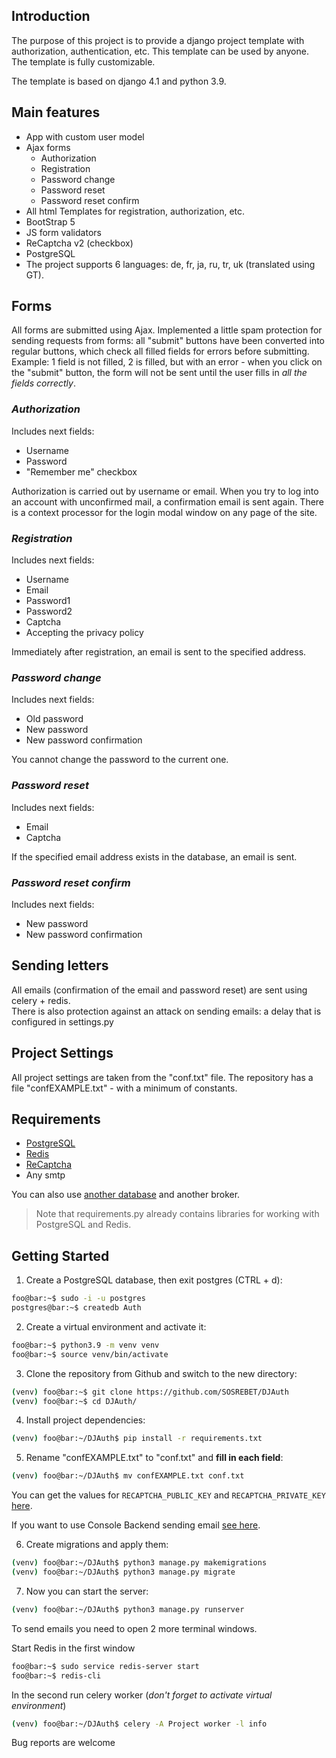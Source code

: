 ## Introduction

The purpose of this project is to provide a django project template with authorization, authentication, etc. This template can be used by anyone. The template is fully customizable.

The template is based on django 4.1 and python 3.9.

## Main features

- App with custom user model
- Ajax forms
  - Authorization
  - Registration
  - Password change
  - Password reset 
  - Password reset confirm
- All html Templates for registration, authorization, etc.
- BootStrap 5
- JS form validators
- ReCaptcha v2 (checkbox)
- PostgreSQL
- The project supports 6 languages: de, fr, ja, ru, tr, uk (translated using GT).

## Forms

All forms are submitted using Ajax. Implemented a little spam protection for sending requests from forms:
all "submit" buttons have been converted into regular buttons, which check all filled fields for errors before submitting. Example: 1 field is not filled, 2 is filled, but with an error - when you click on the "submit" button, the form will not be sent until the user fills in *all the fields correctly*.

### *Authorization*

Includes next fields:
- Username
- Password
- "Remember me" checkbox

Authorization is carried out by username or email. When you try to log into an account with unconfirmed mail, a confirmation email is sent again. There is a context processor for the login modal window on any page of the site.

### *Registration*

Includes next fields: 
- Username
- Email
- Password1
- Password2
- Captcha
- Accepting the privacy policy

Immediately after registration, an email is sent to the specified address.

### *Password change*

Includes next fields:
- Old password
- New password
- New password confirmation

You cannot change the password to the current one.

### *Password reset*

Includes next fields:
- Email
- Captcha

If the specified email address exists in the database, an email is sent.

### *Password reset confirm*

Includes next fields:
- New password
- New password confirmation

## Sending letters

All emails (confirmation of the email and password reset) are sent using celery + redis.<br>
There is also protection against an attack on sending emails: a delay that is configured in settings.py

## Project Settings

All project settings are taken from the "conf.txt" file.
The repository has a file "confEXAMPLE.txt" - with a minimum of constants.

## Requirements

- [PostgreSQL](https://www.postgresql.org/download/)
- [Redis](https://redis.io/docs/getting-started/)
- [ReCaptcha](https://developers.google.com/recaptcha/intro)
- Any smtp

You can also use [another database](https://docs.djangoproject.com/en/4.1/ref/databases/.) and another broker.

> Note that requirements.py already contains libraries for working with PostgreSQL and Redis.

## Getting Started

1. Create a PostgreSQL database, then exit postgres (CTRL + d):
  
  ```bash
  foo@bar:~$ sudo -i -u postgres
  postgres@bar:~$ createdb Auth
  ```
  
2. Create a virtual environment and activate it:

  ```bash
  foo@bar:~$ python3.9 -m venv venv
  foo@bar:~$ source venv/bin/activate
  ```

3. Clone the repository from Github and switch to the new directory:
  ```bash
  (venv) foo@bar:~$ git clone https://github.com/SOSREBET/DJAuth
  (venv) foo@bar:~$ cd DJAuth/
  ```

4. Install project dependencies:
  
  ```bash
  (venv) foo@bar:~/DJAuth$ pip install -r requirements.txt
  ```

5. Rename "confEXAMPLE.txt" to "conf.txt" and **fill in each field**:

  ```bash
  (venv) foo@bar:~/DJAuth$ mv confEXAMPLE.txt conf.txt
  ```

  You can get the values for `RECAPTCHA_PUBLIC_KEY` and `RECAPTCHA_PRIVATE_KEY` [here](https://www.google.com/recaptcha/admin).

  If you want to use Console Backend sending email [see here](https://docs.djangoproject.com/en/4.1/topics/email/#console-backend).

6. Create migrations and apply them:

  ```bash
  (venv) foo@bar:~/DJAuth$ python3 manage.py makemigrations
  (venv) foo@bar:~/DJAuth$ python3 manage.py migrate
  ```

7. Now you can start the server:

  ```bash
  (venv) foo@bar:~/DJAuth$ python3 manage.py runserver
  ```
  
  To send emails you need to open 2 more terminal windows.

  Start Redis in the first window

  ```bash
  foo@bar:~$ sudo service redis-server start
  foo@bar:~$ redis-cli
  ```

  In the second run celery worker (*don't forget to activate virtual environment*)

  ```bash
  (venv) foo@bar:~/DJAuth$ celery -A Project worker -l info
  ```

Bug reports are welcome
